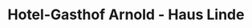 ---
title: "Hotel-Gasthof Arnold - Haus Linde"
url: /gunzenhausen/hotel-gasthof-arnold-haus-linde/
shop: Metzgerei
---